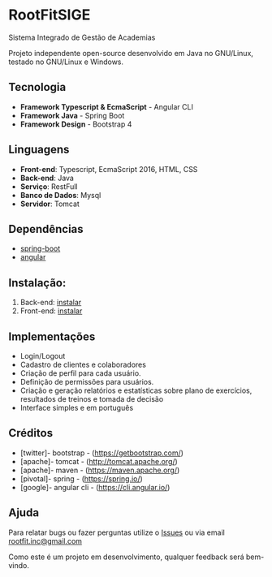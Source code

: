 # RootFitSIGE

Sistema Integrado de Gestão de Academias

Projeto independente open-source desenvolvido em Java no GNU/Linux, testado no GNU/Linux e Windows.

## Tecnologia

- **Framework Typescript & EcmaScript** - Angular CLI
- **Framework Java** - Spring Boot
- **Framework Design** - Bootstrap 4

## Linguagens

- **Front-end**: Typescript, EcmaScript 2016, HTML, CSS
- **Back-end**: Java
- **Serviço**: RestFull
- **Banco de Dados**: Mysql
- **Servidor**: Tomcat

## Dependências

- [spring-boot](https://github.com/AdrianoModa/rootFit-app-PA2/blob/master/RootFit/pom.xml)
- [angular](https://github.com/AdrianoModa/rootFit-app-PA2/blob/master/rootFit-front/package.json)

## Instalação:

1. Back-end: [instalar](https://github.com/AdrianoModa/rootFit-app-PA2/blob/master/RootFit/README.md)
2. Front-end: [instalar](https://github.com/AdrianoModa/rootFit-app-PA2/blob/master/rootFit-front/README.md)

## Implementações

- Login/Logout
- Cadastro de clientes e colaboradores
- Criação de perfil para cada usuário.
- Definição de permissões para usuários.
- Criação e geração relatórios e estatísticas sobre plano de exercícios, resultados de treinos e tomada de decisão 
- Interface simples e em português

## Créditos

- [twitter]- bootstrap - (https://getbootstrap.com/)
- [apache]- tomcat - (http://tomcat.apache.org/)
- [apache]- maven - (https://maven.apache.org/)
- [pivotal]- spring - (https://spring.io/)
- [google]- angular cli - (https://cli.angular.io/)

## Ajuda

Para relatar bugs ou fazer perguntas utilize o [Issues](https://github.com/AdrianoModa/rootFit-app-PA2/issues) ou via email rootfit.inc@gmail.com

Como este é um projeto em desenvolvimento, qualquer feedback será bem-vindo.

